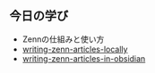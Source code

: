 ## 今日の学び

- Zennの仕組みと使い方
- [writing-zenn-articles-locally](articles/writing-zenn-articles-locally.md)
- [writing-zenn-articles-in-obsidian](articles/writing-zenn-articles-in-obsidian.md)
